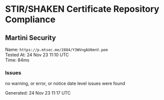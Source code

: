 # STIR/SHAKEN Certificate Repository Compliance

## Martini Security

Name: `https://p.mtsec.me/2884/Y3WVngAU6mnV.pem`\
Tested At: 24 Nov 23 11:10 UTC\
Time: 84ms

### Issues

no warning, or error, or notice date level issues were found

Generated: 24 Nov 23 11:17 UTC
